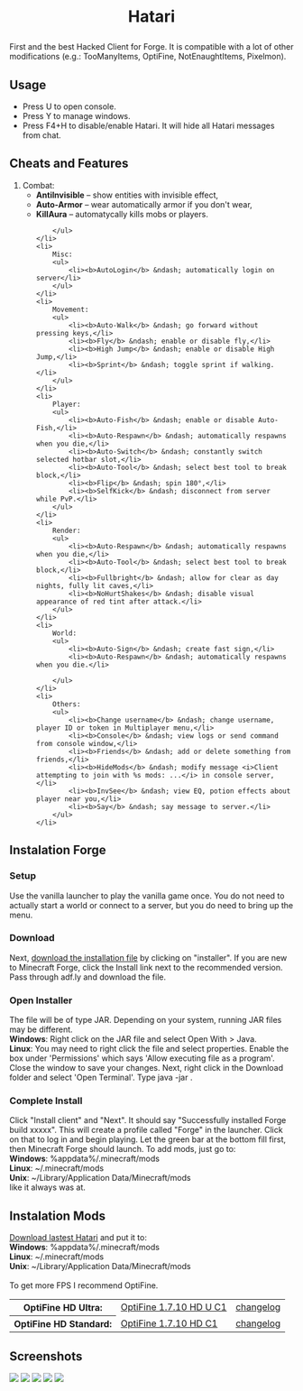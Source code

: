 <h1><p align="center">Hatari</p></h1>
First and the best Hacked Client for Forge. It is compatible with a lot of other modifications (e.g.: TooManyItems, OptiFine, NotEnaughtItems, Pixelmon).

<h2>Usage</h2>
<ul>
	<li>Press U to open console.</li>
	<li>Press Y to manage windows.</li>
	<li>Press F4+H to disable/enable Hatari. It will hide all Hatari messages from chat.</li>
</ul>
<h2>Cheats and Features</h2>

<ol>
	<li>
		Combat:
		<ul>
			<li><b>AntiInvisible</b> &ndash; show entities with invisible effect,</li>
			<li><b>Auto-Armor</b> &ndash; wear automatically armor if you don't wear,</li>
			<li><b>KillAura</b> &ndash; automatycally kills mobs or players.</li>
			
		</ul>
	</li>
	<li>
		Misc:
		<ul>
			<li><b>AutoLogin</b> &ndash; automatically login on server</li>
		</ul>
	</li>
	<li>
		Movement:
		<ul>
			<li><b>Auto-Walk</b> &ndash; go forward without pressing keys,</li>
			<li><b>Fly</b> &ndash; enable or disable fly,</li>
			<li><b>High Jump</b> &ndash; enable or disable High Jump,</li>
			<li><b>Sprint</b> &ndash; toggle sprint if walking.</li>
		</ul>
	</li>
	<li>
		Player:
		<ul>
			<li><b>Auto-Fish</b> &ndash; enable or disable Auto-Fish,</li>
			<li><b>Auto-Respawn</b> &ndash; automatically respawns when you die,</li>
			<li><b>Auto-Switch</b> &ndash; constantly switch selected hotbar slot,</li>
			<li><b>Auto-Tool</b> &ndash; select best tool to break block,</li>
			<li><b>Flip</b> &ndash; spin 180°,</li>
			<li><b>SelfKick</b> &ndash; disconnect from server while PvP.</li>
		</ul>
	</li>
	<li>
		Render:
		<ul>
			<li><b>Auto-Respawn</b> &ndash; automatically respawns when you die,</li>
			<li><b>Auto-Tool</b> &ndash; select best tool to break block,</li>
			<li><b>Fullbright</b> &ndash; allow for clear as day nights, fully lit caves,</li>
			<li><b>NoHurtShakes</b> &ndash; disable visual appearance of red tint after attack.</li>
		</ul>
	</li>
	<li>
		World:
		<ul>
			<li><b>Auto-Sign</b> &ndash; create fast sign,</li>
			<li><b>Auto-Respawn</b> &ndash; automatically respawns when you die.</li>
			
		</ul>
	</li>
	<li>
		Others:
		<ul>
			<li><b>Change username</b> &ndash; change username, player ID or token in Multiplayer menu,</li>
			<li><b>Console</b> &ndash; view logs or send command from console window,</li>
			<li><b>Friends</b> &ndash; add or delete something from friends,</li>
			<li><b>HideMods</b> &ndash; modify message <i>Client attempting to join with %s mods: ...</i> in console server,</li>
			<li><b>InvSee</b> &ndash; view EQ, potion effects about player near you,</li>
			<li><b>Say</b> &ndash; say message to server.</li>
		</ul>
	</li>
</ol>

<h2>Instalation Forge</h2>
<h3>Setup</h3>
Use the vanilla launcher to play the vanilla game once. You do not need to actually start a world or connect to a server, but you do need to bring up the menu.
<h3>Download</h3>
Next, <a href="http://files.minecraftforge.net/maven/net/minecraftforge/forge/index_1.7.10.html">download the installation file</a> by clicking on "installer". If you are new to Minecraft Forge, click the Install link next to the recommended version. Pass through adf.ly and download the file.
<h3>Open Installer</h3>
The file will be of type JAR. Depending on your system, running JAR files may be different.<br/>
<b>Windows</b>: Right click on the JAR file and select Open With > Java.<br/>
<b>Linux</b>: You may need to right click the file and select properties. Enable the box under 'Permissions' which says 'Allow executing file as a program'. Close the window to save your changes. Next, right click in the Download folder and select 'Open Terminal'. Type java -jar <filename>.
<h3>Complete Install</h3>
Click "Install client" and "Next". It should say "Successfully installed Forge build xxxxx". This will create a profile called "Forge" in the launcher. Click on that to log in and begin playing. Let the green bar at the bottom fill first, then Minecraft Forge should launch. To add mods, just go to:<br/>
<b>Windows</b>: %appdata%/.minecraft/mods<br/>
<b>Linux</b>: ~/.minecraft/mods<br/>
<b>Unix</b>: ~/Library/Application Data/Minecraft/mods<br/>
like it always was at.

<h2>Instalation Mods</h2>
<a href="https://github.com/adiantek/Hatari/tree/master/build/libs">Download lastest Hatari</a> and put it to:<br/>
<b>Windows</b>: %appdata%/.minecraft/mods<br/>
<b>Linux</b>: ~/.minecraft/mods<br/>
<b>Unix</b>: ~/Library/Application Data/Minecraft/mods<br/><br/>
To get more FPS I recommend OptiFine.<br/>
<table>
	<tr>
		<th>OptiFine HD Ultra:</th>
		<td><a href="http://optifine.net/adloadx?f=OptiFine_1.7.10_HD_U_C1.jar">OptiFine 1.7.10 HD U C1</a></td>
		<td><a href="https://optifine.net/changelog?f=OptiFine_1.7.10_HD_U_C1.jar">changelog</a></td>
	</tr>
	<tr>
		<th>OptiFine HD Standard:</th>
		<td><a href="http://optifine.net/adloadx?f=OptiFine_1.7.10_HD_C1.jar">OptiFine 1.7.10 HD C1</a></td>
		<td><a href="https://optifine.net/changelog?f=OptiFine_1.7.10_HD_C1.jar">changelog</a></td>
	</tr>
</table>

<h2>Screenshots</h2>
<img src="https://raw.githubusercontent.com/adiantek/Hatari/master/screenshots/1.0/2015-07-20%2022%3A51%3A24.png" />
<img src="https://raw.githubusercontent.com/adiantek/Hatari/master/screenshots/1.0/2015-07-20%2022%3A54%3A26.png" />
<img src="https://raw.githubusercontent.com/adiantek/Hatari/master/screenshots/1.0/2015-07-20%2022%3A55%3A02.png" />
<img src="https://raw.githubusercontent.com/adiantek/Hatari/master/screenshots/1.0/2015-07-20%2023%3A01%3A03.png" />
<img src="https://raw.githubusercontent.com/adiantek/Hatari/master/screenshots/1.0/2015-07-20%2023%3A03%3A08.png" />
